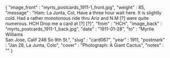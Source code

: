 {
  "image_front" : "myrts_postcards_1911-1_front.jpg",
  "weight" : 85,
  "message" : "Ham: La Junta, Col, Have a three hour wait here. It is slightly cold. Had a rather monotonous ride thru Ariz and N.M [?] were quite numerous. HCH Drop me a card at [?] [?]",
  "from" : "HCH",
  "image_back" : "myrts_postcards_1911-1_back.jpg",
  "date" : "1911-01-28",
  "to" : "Myrtle Williams<br> San Jose, Calif 246 So 9th St.",
  "slug" : "card067",
  "year" : 1911,
  "postmark" : "Jan 28, La Junta, Colo",
  "cover" : "Photograph: A Giant Cactus",
  "notes" : ""
}
